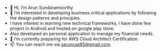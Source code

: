 - 👋 Hi, I’m Arun Sundaramoorthy
- 👀 I’m interested in developing business critical applications by following the design patterns and principles. 
-  I have interest in learning new technical frameworks, i have done few project in Android and hosted on google play store.
-  Also developed an personal application to manage my financial needs.
- 🌱 I’m currently preparing for AWS Cloud Architect Certification.
- 📫 You can reach me via saruncse85@gmail.com.

<!---
saruncse85/saruncse85 is a ✨ special ✨ repository because its `README.md` (this file) appears on your GitHub profile.
You can click the Preview link to take a look at your changes.
--->
